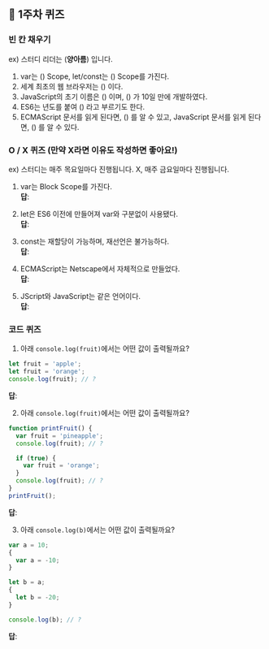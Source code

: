 ## 📝 1주차 퀴즈

### 빈 칸 채우기

ex) 스터디 리더는 (**양아름**) 입니다.

1. var는 () Scope, let/const는 () Scope를 가진다.
2. 세계 최초의 웹 브라우저는 () 이다.
3. JavaScript의 초기 이름은 () 이며, () 가 10일 만에 개발하였다.
4. ES6는 년도를 붙여 () 라고 부르기도 한다.
5. ECMAScript 문서를 읽게 된다면, () 를 알 수 있고, JavaScript 문서를 읽게 된다면, () 를 알 수 있다.

### O / X 퀴즈 (만약 X라면 이유도 작성하면 좋아요!)

ex) 스터디는 매주 목요일마다 진행됩니다.
X, 매주 금요일마다 진행됩니다.

1. var는 Block Scope를 가진다.  
   **답**:

2. let은 ES6 이전에 만들어져 var와 구분없이 사용됐다.  
   **답**:

3. const는 재할당이 가능하며, 재선언은 불가능하다.  
   **답**:

4. ECMAScript는 Netscape에서 자체적으로 만들었다.  
   **답**:

5. JScript와 JavaScript는 같은 언어이다.  
   **답**:

### 코드 퀴즈

1. 아래 `console.log(fruit)`에서는 어떤 값이 출력될까요?

```javascript
let fruit = 'apple';
let fruit = 'orange';
console.log(fruit); // ?
```

**답**:

2. 아래 `console.log(fruit)`에서는 어떤 값이 출력될까요?

```javascript
function printFruit() {
  var fruit = 'pineapple';
  console.log(fruit); // ?

  if (true) {
    var fruit = 'orange';
  }
  console.log(fruit); // ?
}
printFruit();
```

**답**:

3. 아래 `console.log(b)`에서는 어떤 값이 출력될까요?

```javascript
var a = 10;
{
  var a = -10;
}

let b = a;
{
  let b = -20;
}

console.log(b); // ?
```

**답**:
